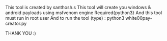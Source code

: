 This tool is created by santhosh.s
This tool will create you windows & android payloads using msfvenom engine 
Required{python3}
And this tool must run in root user 
And to run the tool (type) : python3 white00pay-creator.py

THANK YOU :)
